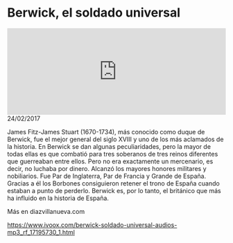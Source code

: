 # Berwick, el soldado universal
<iframe id='audio_88903085' frameborder='0' allowfullscreen='' scrolling='no' height='200' style='width:100%;' src='https://www.ivoox.com/player_ej_17195730_6_1.html' loading='lazy'></iframe>24/02/2017

James Fitz-James Stuart (1670-1734), más conocido como duque de Berwick, fue el mejor general del siglo XVIII y uno de los más aclamados de la historia. En Berwick se dan algunas peculiaridades, pero la mayor de todas ellas es que combatió para tres soberanos de tres reinos diferentes que guerreaban entre ellos. Pero no era exactamente un mercenario, es decir, no luchaba por dinero. Alcanzó los mayores honores militares y nobiliarios. Fue Par de Inglaterra, Par de Francia y Grande de España. Gracias a él los Borbones consiguieron retener el trono de España cuando estaban a punto de perderlo. Berwick es, por lo tanto, el británico que más ha influido en la historia de España. 

 Más en diazvillanueva.com

https://www.ivoox.com/berwick-soldado-universal-audios-mp3_rf_17195730_1.html

